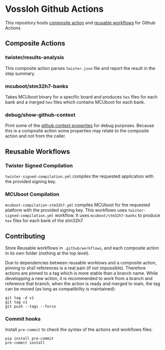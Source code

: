 # Vossloh Github Actions

This repository hosts [composite action](https://docs.github.com/en/actions/creating-actions/creating-a-composite-action) and [reusable workflows](https://docs.github.com/en/actions/using-workflows/reusing-workflows) for Github Actions

## Composite Actions
### twister/results-analysis
This composite action parses `twister.json` file and report the result in the step summary.


### mcuboot/stm32h7-banks
Takes MCUboot binary for a specific board and produces `hex` files for each bank and a merged `hex` files which contains MCUboot for each bank.


### debug/show-github-context
Print some of the [github context properties](https://docs.github.com/en/actions/learn-github-actions/contexts#github-context) for debug purposes.
Because this is a composite action some properties may relate to the composite action and not from the caller.

## Reusable Workflows
### Twister Signed Compilation
`twister-signed-compilation.yml` compiles the requested application with the provided signing key.

### MCUboot Compilation
`mcuboot-compilation-stm32h7.yml` compiles MCUboot for the requested platform with the provided signing key.
This workflows uses `twister-signed-compilation.yml` workflow.
It uses `mcuboot/stm32h7-banks` to produce `hex` files for each bank of the stm32h7.

## Contributing
Store Reusable workflows in `.github/workflows`, and each composite action in its own folder (nothing at the top level).

Due to dependencies between reusable worklows and a composite action, pinning to sha1 references is a real pain (if not impossible). Therefore actions are pinned to a tag which is more stable than a branch name.
While developping a new action, it is recommended to work from a branch and reference that branch, when the action is ready and merged to main, the tag can be moved (as long as compatibility is maintained):

```
git tag -d v1
git tag v1
git push --tags --force
```

### Commit hooks
Install `pre-commit` to check the syntax of the actions and workflows files:
```
pip install pre-commit
pre-commit install
```
